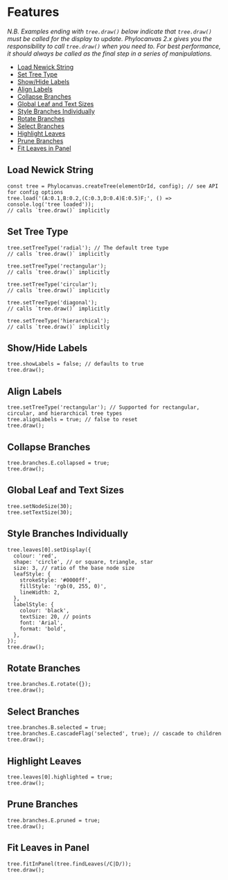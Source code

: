 # Features

_N.B. Examples ending with `tree.draw()` below indicate that `tree.draw()` must be called for the display to update. Phylocanvas 2.x gives you the responsibility to call `tree.draw()` when you need to. For best performance, it should always be called as the final step in a series of manipulations._

* [Load Newick String](#load-newick-string "--smooth")
* [Set Tree Type](#set-tree-type "--smooth")
* [Show/Hide Labels](#show-hide-labels "--smooth")
* [Align Labels](#align-labels "--smooth")
* [Collapse Branches](#collapse-branches "--smooth")
* [Global Leaf and Text Sizes](#global-leaf-and-text-sizes "--smooth")
* [Style Branches Individually](#style-branches-individually "--smooth")
* [Rotate Branches](#rotate-branches "--smooth")
* [Select Branches](#select-branches "--smooth")
* [Highlight Leaves](#highlight-leaves "--smooth")
* [Prune Branches](#prune-branches "--smooth")
* [Fit Leaves in Panel](#fit-leaves-in-panel "--smooth")

## Load Newick String
```phyloscript--noEval
const tree = Phylocanvas.createTree(elementOrId, config); // see API for config options
tree.load('(A:0.1,B:0.2,(C:0.3,D:0.4)E:0.5)F;', () => console.log('tree loaded'));
// calls `tree.draw()` implicitly
```

## Set Tree Type
```phyloscript
tree.setTreeType('radial'); // The default tree type
// calls `tree.draw()` implicitly
```
```phyloscript
tree.setTreeType('rectangular');
// calls `tree.draw()` implicitly
```
```phyloscript
tree.setTreeType('circular');
// calls `tree.draw()` implicitly
```
```phyloscript
tree.setTreeType('diagonal');
// calls `tree.draw()` implicitly
```
```phyloscript
tree.setTreeType('hierarchical');
// calls `tree.draw()` implicitly
```

## Show/Hide Labels
```phyloscript
tree.showLabels = false; // defaults to true
tree.draw();
```

## Align Labels
```phyloscript
tree.setTreeType('rectangular'); // Supported for rectangular, circular, and hierarchical tree types
tree.alignLabels = true; // false to reset
tree.draw();
```

## Collapse Branches
```phyloscript
tree.branches.E.collapsed = true;
tree.draw();
```

## Global Leaf and Text Sizes
```phyloscript
tree.setNodeSize(30);
tree.setTextSize(30);
```

## Style Branches Individually
```phyloscript
tree.leaves[0].setDisplay({
  colour: 'red',
  shape: 'circle', // or square, triangle, star
  size: 3, // ratio of the base node size
  leafStyle: {
    strokeStyle: '#0000ff',
    fillStyle: 'rgb(0, 255, 0)',
    lineWidth: 2,
  },
  labelStyle: {
    colour: 'black',
    textSize: 20, // points
    font: 'Arial',
    format: 'bold',
  },
});
tree.draw();
```

## Rotate Branches
```phyloscript
tree.branches.E.rotate({});
tree.draw();
```

## Select Branches
```phyloscript
tree.branches.B.selected = true;
tree.branches.E.cascadeFlag('selected', true); // cascade to children
tree.draw();
```

## Highlight Leaves
```phyloscript
tree.leaves[0].highlighted = true;
tree.draw();
```

## Prune Branches
```phyloscript
tree.branches.E.pruned = true;
tree.draw();
```

## Fit Leaves in Panel
```phyloscript
tree.fitInPanel(tree.findLeaves(/C|D/));
tree.draw();
```
